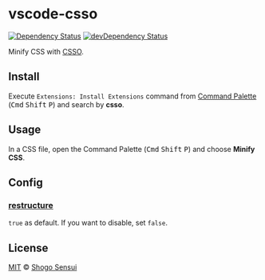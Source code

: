 # vscode-csso

[![Dependency Status](https://david-dm.org/1000ch/vscode-csso.svg)](https://david-dm.org/1000ch/vscode-csso)
[![devDependency Status](https://david-dm.org/1000ch/vscode-csso/dev-status.svg)](https://david-dm.org/1000ch/vscode-csso?type=dev)

Minify CSS with [CSSO](http://github.com/css/csso).

## Install

Execute `Extensions: Install Extensions` command from [Command Palette](https://code.visualstudio.com/docs/getstarted/userinterface#_command-palette) (<kbd>Cmd</kbd> <kbd>Shift</kbd> <kbd>P</kbd>) and search by **csso**.

## Usage

In a CSS file, open the Command Palette (<kbd>Cmd</kbd> <kbd>Shift</kbd> <kbd>P</kbd>) and choose **Minify CSS**.

## Config

### [restructure](https://github.com/css/csso#compressast-options)

`true` as default. If you want to disable, set `false`.

## License

[MIT](https://1000ch.mit-license.org) © [Shogo Sensui](https://github.com/1000ch)
